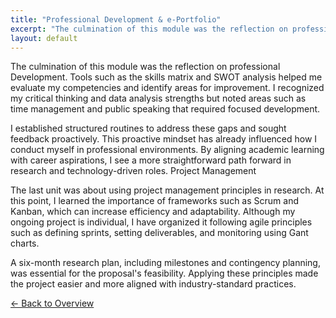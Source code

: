 ```yaml
---
title: "Professional Development & e-Portfolio"
excerpt: "The culmination of this module was the reflection on professional development. Tools such as the skills matrix and SWOT ..."
layout: default
---
```


The culmination of this module was the reflection on professional Development. Tools such as the skills matrix and SWOT analysis helped me evaluate my competencies and identify areas for improvement. I recognized my critical thinking and data analysis strengths but noted areas such as time management and public speaking that required focused development.

I established structured routines to address these gaps and sought feedback proactively. This proactive mindset has already influenced how I conduct myself in professional environments. By aligning academic learning with career aspirations, I see a more straightforward path forward in research and technology-driven roles. Project Management

The last unit was about using project management principles in research. At this point, I learned the importance of frameworks such as Scrum and Kanban, which can increase efficiency and adaptability. Although my ongoing project is individual, I have organized it following agile principles such as defining sprints, setting deliverables, and monitoring using Gant charts.

A six-month research plan, including milestones and contingency planning, was essential for the proposal's feasibility. Applying these principles made the project easier and more aligned with industry-standard practices.

[← Back to Overview](portfolio-4.md)
